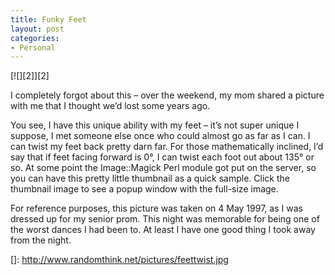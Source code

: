```yaml
---
title: Funky Feet
layout: post
categories:
- Personal
---
```

[![][2]][2]

I completely forgot about this – over the weekend, my mom shared a picture with me that I thought we’d lost some years ago.

You see, I have this unique ability with my feet – it’s not super unique I suppose, I met someone else once who could almost go as far as I can. I can twist my feet back pretty darn far. For those mathematically inclined, I’d say that if feet facing forward is 0°, I can twist each foot out about 135° or so. At some point the Image::Magick Perl module got put on the server, so you can have this pretty little thumbnail as a quick sample. Click the thumbnail image to see a popup window with the full-size image.

For reference purposes, this picture was taken on 4 May 1997, as I was dressed up for my senior prom. This night was memorable for being one of the worst dances I had been to. At least I have one good thing I took away from the night.

 []: http://www.randomthink.net/pictures/feettwist.jpg